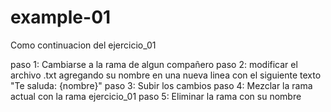 # example-01
Como continuacion del ejercicio_01

paso 1: Cambiarse a la rama de algun compañero
paso 2: modificar el archivo .txt agregando su nombre en una nueva linea con el siguiente texto "Te saluda: {nombre}"
paso 3: Subir los cambios
paso 4: Mezclar la rama actual con la rama ejercicio_01
paso 5: Eliminar la rama con su nombre